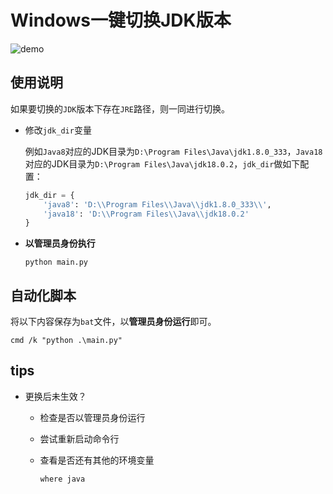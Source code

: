# Windows一键切换JDK版本

![demo](assets/demo.gif)

## 使用说明

如果要切换的`JDK`版本下存在`JRE`路径，则一同进行切换。

- 修改`jdk_dir`变量

  例如`Java8`对应的JDK目录为`D:\Program Files\Java\jdk1.8.0_333`，`Java18`对应的JDK目录为`D:\Program Files\Java\jdk18.0.2`，`jdk_dir`做如下配置：

  ```python
  jdk_dir = {
      'java8': 'D:\\Program Files\\Java\\jdk1.8.0_333\\',
      'java18': 'D:\\Program Files\\Java\\jdk18.0.2'
  }
  ```

- **以管理员身份执行**

  ```
  python main.py
  ```

## 自动化脚本

将以下内容保存为`bat`文件，以**管理员身份运行**即可。

```shell
cmd /k "python .\main.py"
```

## tips

- 更换后未生效？

  - 检查是否以管理员身份运行

  - 尝试重新启动命令行

  - 查看是否还有其他的环境变量

    ```shell
    where java
    ```

